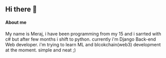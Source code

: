 ## Hi there 👋

#### About me
My name is Meraj, i have been programming from my 15 and i sarrted with c# but after few months i shift to python.
currently i'm Django Back-end Web developer. i'm trying to learn ML and blcokchain(web3) development at the moment.
simple and neat ;)